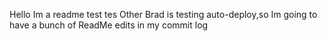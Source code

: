 Hello Im a readme
test tes
Other Brad is testing auto-deploy,so Im going to have a bunch of ReadMe edits in my commit log
